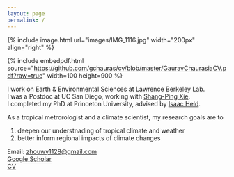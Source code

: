```yaml
---
layout: page
permalink: /
---
```


{% include image.html url="images/IMG_1116.jpg" width="200px" align="right" %}

{% include embedpdf.html source="https://github.com/gchauras/cv/blob/master/GauravChaurasiaCV.pdf?raw=true" width=100 height=900 %}

I work on Earth & Environmental Sciences at Lawrence Berkeley Lab.   
I was a Postdoc at UC San Diego, working with [Shang-Ping Xie].   
I completed my PhD at Princeton University, advised by [Isaac Held]. 

As a tropical metrorologist and a climate scientist, my research goals are to    
1) deepen our understnading of tropical climate and weather     
2) better inform regional impacts of climate changes

Email: zhouwy1128@gmail.com    
[Google Scholar]    
[CV]

[Shang-Ping Xie]: http://scrippsscholars.ucsd.edu/sxie/
[Isaac Held]: https://www.gfdl.noaa.gov/isaac-held-homepage/
[Google Scholar]: https://scholar.google.com/citations?user=qlLj08YAAAAJ&hl=en
[CV]: http://github.com/wenyuz/wenyuz.github.io/blob/master/CV.pdf?raw=true
